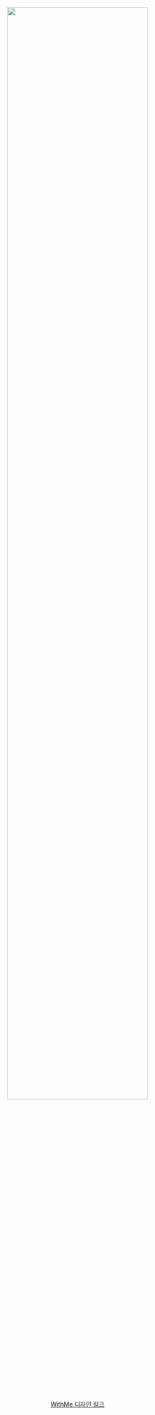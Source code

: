 <br />
<br />
<p align="middle">
  <img src="https://user-images.githubusercontent.com/80776262/170056261-7f960215-a2af-49a5-9f90-e651f9fe1b41.png" style="width: 80%" />
</p>
<br />
<br />
<p align="middle">
  <a href="https://www.figma.com/file/42oPhgzXasXtpsexGAaFJO/WithMe!?node-id=0%3A1">WithMe 디자인 링크</a>  
</p>

